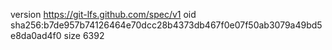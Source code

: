 version https://git-lfs.github.com/spec/v1
oid sha256:b7de957b74126464e70dcc28b4373db467f0e07f50ab3079a49bd5e8da0ad4f0
size 6392
